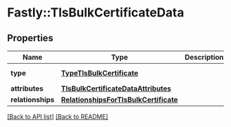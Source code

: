# Fastly::TlsBulkCertificateData

## Properties

| Name | Type | Description | Notes |
| ---- | ---- | ----------- | ----- |
| **type** | [**TypeTlsBulkCertificate**](TypeTlsBulkCertificate.md) |  | [optional][default to &#39;tls_bulk_certificate&#39;] |
| **attributes** | [**TlsBulkCertificateDataAttributes**](TlsBulkCertificateDataAttributes.md) |  | [optional] |
| **relationships** | [**RelationshipsForTlsBulkCertificate**](RelationshipsForTlsBulkCertificate.md) |  | [optional] |

[[Back to API list]](../../README.md#endpoints) [[Back to README]](../../README.md)

